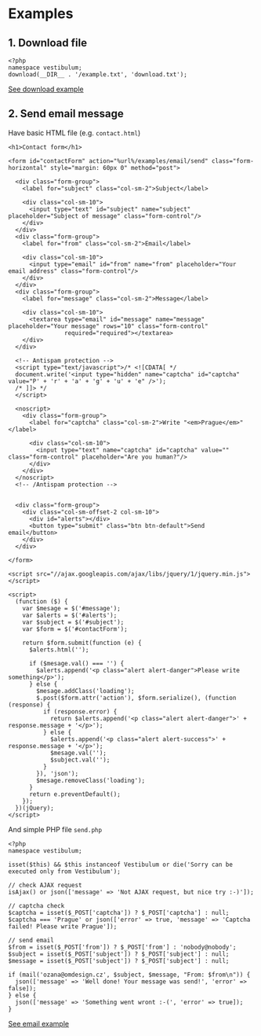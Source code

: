 # Examples

## 1. Download file

    <?php
    namespace vestibulum;
    download(__DIR__ . '/example.txt', 'download.txt');

[See download example](https://github.com/OzzyCzech/vestibulum/tree/master/public/src/examples/download)

## 2. Send email message

Have basic HTML file (e.g. `contact.html`)

    <h1>Contact form</h1>

    <form id="contactForm" action="%url%/examples/email/send" class="form-horizontal" style="margin: 60px 0" method="post">

      <div class="form-group">
        <label for="subject" class="col-sm-2">Subject</label>

        <div class="col-sm-10">
          <input type="text" id="subject" name="subject" placeholder="Subject of message" class="form-control"/>
        </div>
      </div>
      <div class="form-group">
        <label for="from" class="col-sm-2">Email</label>

        <div class="col-sm-10">
          <input type="email" id="from" name="from" placeholder="Your email address" class="form-control"/>
        </div>
      </div>
      <div class="form-group">
        <label for="message" class="col-sm-2">Message</label>

        <div class="col-sm-10">
          <textarea type="email" id="message" name="message" placeholder="Your message" rows="10" class="form-control"
                    required="required"></textarea>
        </div>
      </div>

      <!-- Antispam protection -->
      <script type="text/javascript">/* <![CDATA[ */
      document.write('<input type="hidden" name="captcha" id="captcha" value="P' + 'r' + 'a' + 'g' + 'u' + 'e" />');
      /* ]]> */
      </script>

      <noscript>
        <div class="form-group">
          <label for="captcha" class="col-sm-2">Write "<em>Prague</em>"</label>

          <div class="col-sm-10">
            <input type="text" name="captcha" id="captcha" value="" class="form-control" placeholder="Are you human?"/>
          </div>
        </div>
      </noscript>
      <!-- /Antispam protection -->


      <div class="form-group">
        <div class="col-sm-offset-2 col-sm-10">
          <div id="alerts"></div>
          <button type="submit" class="btn btn-default">Send email</button>
        </div>
      </div>

    </form>

    <script src="//ajax.googleapis.com/ajax/libs/jquery/1/jquery.min.js"></script>

    <script>
      (function ($) {
        var $mesage = $('#message');
        var $alerts = $('#alerts');
        var $subject = $('#subject');
        var $form = $('#contactForm');

        return $form.submit(function (e) {
          $alerts.html('');

          if ($mesage.val() === '') {
            $alerts.append('<p class="alert alert-danger">Please write something</p>');
          } else {
            $mesage.addClass('loading');
            $.post($form.attr('action'), $form.serialize(), (function (response) {
              if (response.error) {
                return $alerts.append('<p class="alert alert-danger">' + response.message + '</p>');
              } else {
                $alerts.append('<p class="alert alert-success">' + response.message + '</p>');
                $mesage.val('');
                $subject.val('');
              }
            }), 'json');
            $mesage.removeClass('loading');
          }
          return e.preventDefault();
        });
      })(jQuery);
    </script>

And simple PHP file `send.php`

    <?php
    namespace vestibulum;

    isset($this) && $this instanceof Vestibulum or die('Sorry can be executed only from Vestibulum');

    // check AJAX request
    isAjax() or json(['message' => 'Not AJAX request, but nice try :-)']);

    // captcha check
    $captcha = isset($_POST['captcha']) ? $_POST['captcha'] : null;
    $captcha === 'Prague' or json(['error' => true, 'message' => 'Captcha failed! Please write Prague']);

    // send email
    $from = isset($_POST['from']) ? $_POST['from'] : 'nobody@nobody';
    $subject = isset($_POST['subject']) ? $_POST['subject'] : null;
    $message = isset($_POST['subject']) ? $_POST['subject'] : null;

    if (mail('ozana@omdesign.cz', $subject, $message, "From: $from\n")) {
      json(['message' => 'Well done! Your message was send!', 'error' => false]);
    } else {
      json(['message' => 'Something went wront :-(', 'error' => true]);
    }

[See email example](https://github.com/OzzyCzech/vestibulum/tree/master/public/src/examples/email)